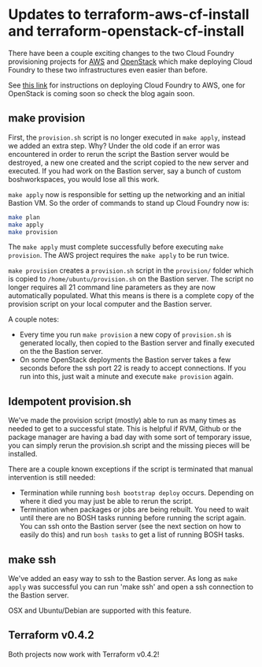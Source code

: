 # Updates to terraform-aws-cf-install and terraform-openstack-cf-install

There have been a couple exciting changes to the two Cloud Foundry provisioning projects for [AWS](https://github.com/cloudfoundry-community/terraform-aws-cf-install) and [OpenStack](https://github.com/cloudfoundry-community/terraform-openstack-cf-install) which make deploying Cloud Foundry to these two infrastructures even easier than before.

See [this link](https://blog.starkandwayne.com/2015/04/06/deploy-cloud-foundry-on-aws-using-terraform/) for instructions on deploying Cloud Foundry to AWS, one for OpenStack is coming soon so check the blog again soon.

## make provision
First, the `provision.sh` script is no longer executed in `make apply`, instead we added an extra step. Why? Under the old code if an error was encountered in order to rerun the script the Bastion server would be destroyed, a new one created and the script copied to the new server and executed. If you had work on the Bastion server, say a bunch of custom boshworkspaces, you would lose all this work.

`make apply` now is responsible for setting up the networking and an initial Bastion VM. So the order of commands to stand up Cloud Foundry now is:

```bash
make plan
make apply
make provision
```

The `make apply` must complete successfully before executing `make provision`.  The AWS project requires the `make apply` to be run twice.

`make provision` creates a `provision.sh` script in the `provision/` folder which is copied to `/home/ubuntu/provision.sh` on the Bastion server.  The script no longer requires all 21 command line parameters as they are now automatically populated.  What this means is there is a complete copy of the provision script on your local computer and the Bastion server.

A couple notes:

 - Every time you run `make provision` a new copy of `provision.sh` is generated locally, then copied to the Bastion server and finally executed on the the Bastion server.
 - On some OpenStack deployments the Bastion server takes a few seconds before the ssh port 22 is ready to accept connections.  If you run into this, just wait a minute and execute `make provision` again.

## Idempotent provision.sh
We've made the provision script (mostly) able to run as many times as needed to get to a successful state.  This is helpful if RVM, Github or the package manager are having a bad day with some sort of temporary issue, you can simply rerun the provision.sh script and the missing pieces will be installed.

There are a couple known exceptions if the script is terminated that manual intervention is still needed:

 - Termination while running `bosh bootstrap deploy` occurs.  Depending on where it died you may just be able to rerun the script.
 - Termination when packages or jobs are being rebuilt.  You need to wait until there are no BOSH tasks running before running the script again.  You can ssh onto the Bastion server (see the next section on how to easily do this) and run `bosh tasks` to get a list of running BOSH tasks.  

## make ssh
We've added an easy way to ssh to the Bastion server.  As long as `make apply` was successful you can run 'make ssh' and open a ssh connection to the Bastion server.

OSX and Ubuntu/Debian are supported with this feature.

## Terraform v0.4.2

Both projects now work with Terraform v0.4.2!
